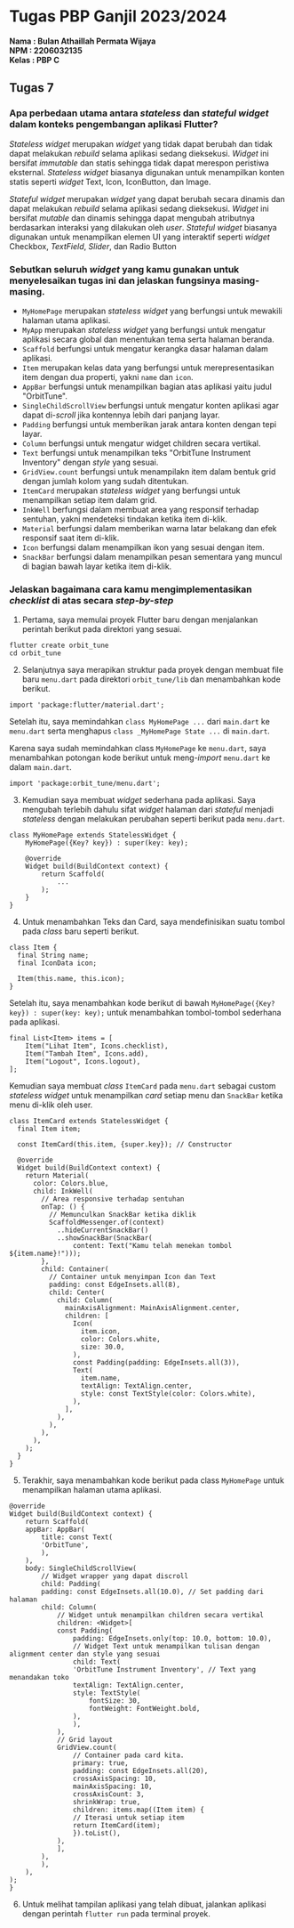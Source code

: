 # Tugas PBP Ganjil 2023/2024

**Nama    : Bulan Athaillah Permata Wijaya**<br>
**NPM     : 2206032135**<br>
**Kelas   : PBP C**<br>

## Tugas 7
### Apa perbedaan utama antara _stateless_ dan _stateful widget_ dalam konteks pengembangan aplikasi Flutter?
_Stateless widget_ merupakan _widget_ yang tidak dapat berubah dan tidak dapat melakukan _rebuild_ selama aplikasi sedang dieksekusi. _Widget_ ini bersifat _immutable_ dan statis sehingga tidak dapat merespon peristiwa eksternal. _Stateless widget_ biasanya digunakan untuk menampilkan konten statis seperti _widget_ Text, Icon, IconButton, dan Image.

_Stateful widget_ merupakan _widget_ yang dapat berubah secara dinamis dan dapat melakukan _rebuild_ selama aplikasi sedang dieksekusi. _Widget_ ini bersifat _mutable_ dan dinamis sehingga dapat mengubah atributnya berdasarkan interaksi yang dilakukan oleh _user_. _Stateful widget_ biasanya digunakan untuk menampilkan elemen UI yang interaktif seperti _widget_ Checkbox, _TextField_, _Slider_, dan Radio Button

### Sebutkan seluruh _widget_ yang kamu gunakan untuk menyelesaikan tugas ini dan jelaskan fungsinya masing-masing.
- `MyHomePage` merupakan _stateless widget_ yang berfungsi untuk mewakili halaman utama aplikasi.
- `MyApp` merupakan _stateless widget_ yang berfungsi untuk mengatur aplikasi secara global dan menentukan tema serta halaman beranda.
- `Scaffold` berfungsi untuk mengatur kerangka dasar halaman dalam aplikasi.
- `Item` merupakan kelas data yang berfungsi untuk merepresentasikan item dengan dua properti, yakni `name` dan `icon`.
- `AppBar` berfungsi untuk menampilkan bagian atas aplikasi yaitu judul "OrbitTune".
- `SingleChildScrollView` berfungsi untuk mengatur konten aplikasi agar dapat di-_scroll_ jika kontennya lebih dari panjang layar.
- `Padding` berfungsi untuk memberikan jarak antara konten dengan tepi layar.
- `Column` berfungsi untuk mengatur widget children secara vertikal.
- `Text` berfungsi untuk menampilkan teks "OrbitTune Instrument Inventory" dengan _style_ yang sesuai.
- `GridView.count` berfungsi untuk menampilakn item dalam bentuk grid dengan jumlah kolom yang sudah ditentukan.
- `ItemCard` merupakan _stateless widget_ yang berfungsi untuk menampilkan setiap item dalam grid.
- `InkWell` berfungsi dalam membuat area yang responsif terhadap sentuhan, yakni mendeteksi tindakan ketika item di-klik.
- `Material` berfungsi dalam memberikan warna latar belakang dan efek responsif saat item di-klik.
- `Icon` berfungsi dalam menampilkan ikon yang sesuai dengan item.
- `SnackBar` berfungsi dalam menampilkan pesan sementara yang muncul di bagian bawah layar ketika item di-klik.

### Jelaskan bagaimana cara kamu mengimplementasikan _checklist_ di atas secara _step-by-step_
1. Pertama, saya memulai proyek Flutter baru dengan menjalankan perintah berikut pada direktori yang sesuai.
```
flutter create orbit_tune
cd orbit_tune
```

2. Selanjutnya saya merapikan struktur pada proyek dengan membuat file baru `menu.dart` pada direktori `orbit_tune/lib` dan menambahkan kode berikut.
```
import 'package:flutter/material.dart';
```

Setelah itu, saya memindahkan `class MyHomePage ...` dari `main.dart` ke `menu.dart` serta menghapus `class _MyHomePage State ...` di `main.dart`.

Karena saya sudah memindahkan class `MyHomePage` ke `menu.dart`, saya menambahkan potongan kode berikut untuk meng-_import_ `menu.dart` ke dalam `main.dart`.
```
import 'package:orbit_tune/menu.dart';
```

3. Kemudian saya membuat _widget_ sederhana pada aplikasi. Saya mengubah terlebih dahulu sifat _widget_ halaman dari _stateful_ menjadi _stateless_ dengan melakukan perubahan seperti berikut pada `menu.dart`.
```
class MyHomePage extends StatelessWidget {
    MyHomePage({Key? key}) : super(key: key);

    @override
    Widget build(BuildContext context) {
        return Scaffold(
            ...
        );
    }
}
```

4. Untuk menambahkan Teks dan Card, saya mendefinisikan suatu tombol pada _class_ baru seperti berikut.
```
class Item {
  final String name;
  final IconData icon;

  Item(this.name, this.icon);
}
```

Setelah itu, saya menambahkan kode berikut di bawah `MyHomePage({Key? key}) : super(key: key);` untuk menambahkan tombol-tombol sederhana pada aplikasi.
```
final List<Item> items = [
    Item("Lihat Item", Icons.checklist),
    Item("Tambah Item", Icons.add),
    Item("Logout", Icons.logout),
];
```

Kemudian saya membuat _class_ `ItemCard` pada `menu.dart` sebagai custom _stateless widget_ untuk menampilkan _card_ setiap menu dan `SnackBar` ketika menu di-klik oleh user.
```
class ItemCard extends StatelessWidget {
  final Item item;

  const ItemCard(this.item, {super.key}); // Constructor

  @override
  Widget build(BuildContext context) {
    return Material(
      color: Colors.blue,
      child: InkWell(
        // Area responsive terhadap sentuhan
        onTap: () {
          // Memunculkan SnackBar ketika diklik
          ScaffoldMessenger.of(context)
            ..hideCurrentSnackBar()
            ..showSnackBar(SnackBar(
                content: Text("Kamu telah menekan tombol ${item.name}!")));
        },
        child: Container(
          // Container untuk menyimpan Icon dan Text
          padding: const EdgeInsets.all(8),
          child: Center(
            child: Column(
              mainAxisAlignment: MainAxisAlignment.center,
              children: [
                Icon(
                  item.icon,
                  color: Colors.white,
                  size: 30.0,
                ),
                const Padding(padding: EdgeInsets.all(3)),
                Text(
                  item.name,
                  textAlign: TextAlign.center,
                  style: const TextStyle(color: Colors.white),
                ),
              ],
            ),
          ),
        ),
      ),
    );
  }
}
```

5. Terakhir, saya menambahkan kode berikut pada class `MyHomePage` untuk menampilkan halaman utama aplikasi.
```
@override
Widget build(BuildContext context) {
    return Scaffold(
    appBar: AppBar(
        title: const Text(
        'OrbitTune',
        ),
    ),
    body: SingleChildScrollView(
        // Widget wrapper yang dapat discroll
        child: Padding(
        padding: const EdgeInsets.all(10.0), // Set padding dari halaman
        child: Column(
            // Widget untuk menampilkan children secara vertikal
            children: <Widget>[
            const Padding(
                padding: EdgeInsets.only(top: 10.0, bottom: 10.0),
                // Widget Text untuk menampilkan tulisan dengan alignment center dan style yang sesuai
                child: Text(
                'OrbitTune Instrument Inventory', // Text yang menandakan toko
                textAlign: TextAlign.center,
                style: TextStyle(
                    fontSize: 30,
                    fontWeight: FontWeight.bold,
                ),
                ),
            ),
            // Grid layout
            GridView.count(
                // Container pada card kita.
                primary: true,
                padding: const EdgeInsets.all(20),
                crossAxisSpacing: 10,
                mainAxisSpacing: 10,
                crossAxisCount: 3,
                shrinkWrap: true,
                children: items.map((Item item) {
                // Iterasi untuk setiap item
                return ItemCard(item);
                }).toList(),
            ),
            ],
        ),
        ),
    ),
);
}
```

6. Untuk melihat tampilan aplikasi yang telah dibuat, jalankan aplikasi dengan perintah `flutter run` pada terminal proyek.
